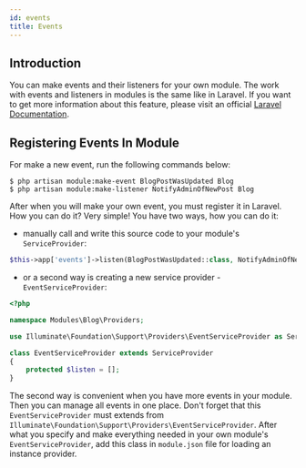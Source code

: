 ```yaml
---
id: events
title: Events
---
```


## Introduction

You can make events and their listeners for your own module. The work with events and listeners in modules is the same
like in Laravel. If you want to get more information about this feature, please visit an official [Laravel Documentation](https://laravel.com/docs/5.8/events).

## Registering Events In Module

For make a new event, run the following commands below:

```text
$ php artisan module:make-event BlogPostWasUpdated Blog
$ php artisan module:make-listener NotifyAdminOfNewPost Blog
```

After when you will make your own event, you must register it in Laravel. How you can do it? Very simple! You have two ways, how you can do it:
- manually call and write this source code to your module's `ServiceProvider`:
```php
$this->app['events']->listen(BlogPostWasUpdated::class, NotifyAdminOfNewPost::class);
```

- or a second way is creating a new service provider - `EventServiceProvider`:
```php
<?php

namespace Modules\Blog\Providers;

use Illuminate\Foundation\Support\Providers\EventServiceProvider as ServiceProvider;

class EventServiceProvider extends ServiceProvider
{
    protected $listen = [];
}
```

The second way is convenient when you have more events in your module. Then you can manage all events in one place. Don't forget
that this `EventServiceProvider` must extends from `Illuminate\Foundation\Support\Providers\EventServiceProvider`. After what you specify
and make everything needed in your own module's `EventServiceProvider`, add this class in `module.json` file for loading an instance provider.